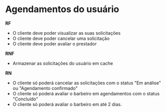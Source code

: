 # Agendamentos do usuário

**RF**

- O cliente deve poder visualizar as suas solicitações
- O cliente deve poder cancelar uma solicitação
- O cliente deve poder avaliar o prestador

**RNF**

- Armazenar as solicitações do usuário em cache

**RN**

- O cliente só poderá cancelar as solicitações com o status "Em análise" ou
  "Agendamento confirmado"
- O cliente só poderá avaliar o barbeiro em agendamentos com o status "Concluído"
- O cliente só poderá avaliar o barbeiro em até 2 dias.
